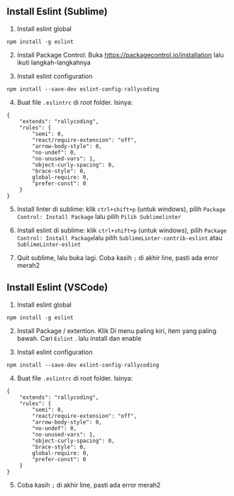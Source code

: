 ## Install Eslint (Sublime)
1. Install eslint global
```
npm install -g eslint
```

2. Install Package Control: Buka https://packagecontrol.io/installation lalu ikuti langkah-langkahnya

3. Install eslint configuration
```
npm install --save-dev eslint-config-rallycoding
```

4. Buat file `.eslintrc` di root folder. Isinya:
```
{
	"extends": "rallycoding",
	"rules": {
		"semi": 0,
		"react/require-extension": "off",
		"arrow-body-style": 0,
		"no-undef": 0,
		"no-unused-vars": 1,
		"object-curly-spacing": 0,
		"brace-style": 0,
		global-require: 0,
		"prefer-const": 0
	}
}
```

5. Install linter di sublime: klik `ctrl+shift+p` (untuk windows), pilih `Package Control: Install Package` lalu pilih `Pilih Sublimelinter`


6. Install eslint di sublime: klik `ctrl+shift+p` (untuk windows), pilih `Package Control: Install Package`lalu pilih `SublimeLinter-contrib-eslint` atau `SublimeLinter-eslint`

7. Quit sublime, lalu buka lagi. Coba kasih `;` di akhir line, pasti ada error merah2


## Install Eslint (VSCode)
1. Install eslint global
```
npm install -g eslint
```

2. Install Package / extention. Klik Di menu paling kiri, item yang paling bawah. Cari `Eslint` . lalu install dan enable

3. Install eslint configuration
```
npm install --save-dev eslint-config-rallycoding
```

4. Buat file `.eslintrc` di root folder. Isinya:
```
{
	"extends": "rallycoding",
	"rules": {
		"semi": 0,
		"react/require-extension": "off",
		"arrow-body-style": 0,
		"no-undef": 0,
		"no-unused-vars": 1,
		"object-curly-spacing": 0,
		"brace-style": 0,
		global-require: 0,
		"prefer-const": 0
	}
}
```

5.  Coba kasih `;` di akhir line, pasti ada error merah2